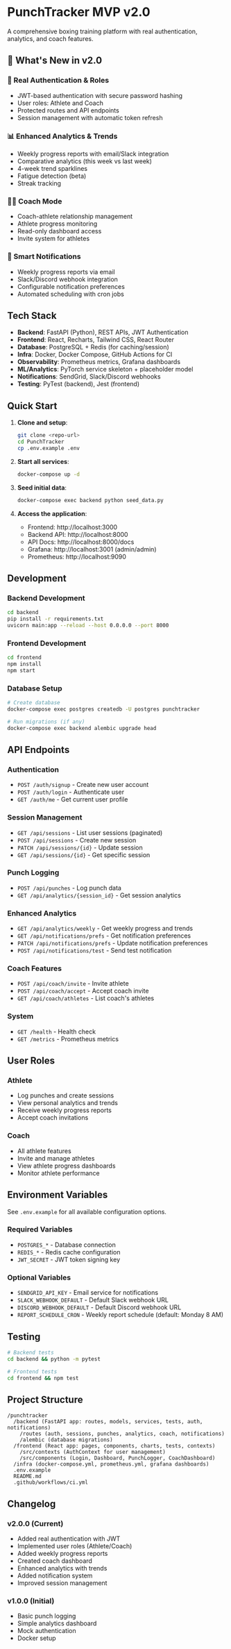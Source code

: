 # PunchTracker MVP v2.0

A comprehensive boxing training platform with real authentication, analytics, and coach features.

## 🚀 What's New in v2.0

### 🔐 Real Authentication & Roles
- JWT-based authentication with secure password hashing
- User roles: Athlete and Coach
- Protected routes and API endpoints
- Session management with automatic token refresh

### 📊 Enhanced Analytics & Trends
- Weekly progress reports with email/Slack integration
- Comparative analytics (this week vs last week)
- 4-week trend sparklines
- Fatigue detection (beta)
- Streak tracking

### 👨‍🏫 Coach Mode
- Coach-athlete relationship management
- Athlete progress monitoring
- Read-only dashboard access
- Invite system for athletes

### 📧 Smart Notifications
- Weekly progress reports via email
- Slack/Discord webhook integration
- Configurable notification preferences
- Automated scheduling with cron jobs

## Tech Stack

- **Backend**: FastAPI (Python), REST APIs, JWT Authentication
- **Frontend**: React, Recharts, Tailwind CSS, React Router
- **Database**: PostgreSQL + Redis (for caching/session)
- **Infra**: Docker, Docker Compose, GitHub Actions for CI
- **Observability**: Prometheus metrics, Grafana dashboards
- **ML/Analytics**: PyTorch service skeleton + placeholder model
- **Notifications**: SendGrid, Slack/Discord webhooks
- **Testing**: PyTest (backend), Jest (frontend)

## Quick Start

1. **Clone and setup**:
   ```bash
   git clone <repo-url>
   cd PunchTracker
   cp .env.example .env
   ```

2. **Start all services**:
   ```bash
   docker-compose up -d
   ```

3. **Seed initial data**:
   ```bash
   docker-compose exec backend python seed_data.py
   ```

4. **Access the application**:
   - Frontend: http://localhost:3000
   - Backend API: http://localhost:8000
   - API Docs: http://localhost:8000/docs
   - Grafana: http://localhost:3001 (admin/admin)
   - Prometheus: http://localhost:9090

## Development

### Backend Development
```bash
cd backend
pip install -r requirements.txt
uvicorn main:app --reload --host 0.0.0.0 --port 8000
```

### Frontend Development
```bash
cd frontend
npm install
npm start
```

### Database Setup
```bash
# Create database
docker-compose exec postgres createdb -U postgres punchtracker

# Run migrations (if any)
docker-compose exec backend alembic upgrade head
```

## API Endpoints

### Authentication
- `POST /auth/signup` - Create new user account
- `POST /auth/login` - Authenticate user
- `GET /auth/me` - Get current user profile

### Session Management
- `GET /api/sessions` - List user sessions (paginated)
- `POST /api/sessions` - Create new session
- `PATCH /api/sessions/{id}` - Update session
- `GET /api/sessions/{id}` - Get specific session

### Punch Logging
- `POST /api/punches` - Log punch data
- `GET /api/analytics/{session_id}` - Get session analytics

### Enhanced Analytics
- `GET /api/analytics/weekly` - Get weekly progress and trends
- `GET /api/notifications/prefs` - Get notification preferences
- `PATCH /api/notifications/prefs` - Update notification preferences
- `POST /api/notifications/test` - Send test notification

### Coach Features
- `POST /api/coach/invite` - Invite athlete
- `POST /api/coach/accept` - Accept coach invite
- `GET /api/coach/athletes` - List coach's athletes

### System
- `GET /health` - Health check
- `GET /metrics` - Prometheus metrics

## User Roles

### Athlete
- Log punches and create sessions
- View personal analytics and trends
- Receive weekly progress reports
- Accept coach invitations

### Coach
- All athlete features
- Invite and manage athletes
- View athlete progress dashboards
- Monitor athlete performance

## Environment Variables

See `.env.example` for all available configuration options.

### Required Variables
- `POSTGRES_*` - Database connection
- `REDIS_*` - Redis cache configuration
- `JWT_SECRET` - JWT token signing key

### Optional Variables
- `SENDGRID_API_KEY` - Email service for notifications
- `SLACK_WEBHOOK_DEFAULT` - Default Slack webhook URL
- `DISCORD_WEBHOOK_DEFAULT` - Default Discord webhook URL
- `REPORT_SCHEDULE_CRON` - Weekly report schedule (default: Monday 8 AM)

## Testing

```bash
# Backend tests
cd backend && python -m pytest

# Frontend tests
cd frontend && npm test
```

## Project Structure

```
/punchtracker
  /backend (FastAPI app: routes, models, services, tests, auth, notifications)
    /routes (auth, sessions, punches, analytics, coach, notifications)
    /alembic (database migrations)
  /frontend (React app: pages, components, charts, tests, contexts)
    /src/contexts (AuthContext for user management)
    /src/components (Login, Dashboard, PunchLogger, CoachDashboard)
  /infra (docker-compose.yml, prometheus.yml, grafana dashboards)
  .env.example
  README.md
  .github/workflows/ci.yml
```

## Changelog

### v2.0.0 (Current)
- Added real authentication with JWT
- Implemented user roles (Athlete/Coach)
- Added weekly progress reports
- Created coach dashboard
- Enhanced analytics with trends
- Added notification system
- Improved session management

### v1.0.0 (Initial)
- Basic punch logging
- Simple analytics dashboard
- Mock authentication
- Docker setup
